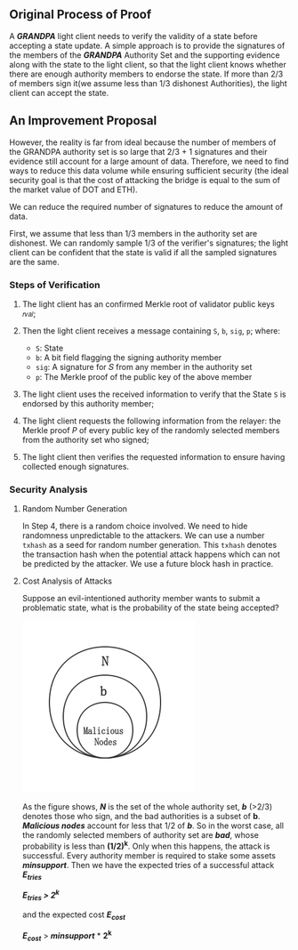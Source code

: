 ## Original Process of Proof

A ***GRANDPA*** light client needs to verify the validity of a state before accepting a state update. A simple approach is to provide the signatures of the members of the ***GRANDPA*** Authority Set and the supporting evidence along with the state to the light client, so that the light client knows whether there are enough authority members to endorse the state. If more than 2/3 of members sign it(we assume less than 1/3 dishonest Authorities), the light client can accept the state.

## An Improvement Proposal

However, the reality is far from ideal because the number of members of the GRANDPA authority set is so large that 2/3 + 1 signatures and their evidence still account for a large amount of data. Therefore, we need to find ways to reduce this data volume while ensuring sufficient security (the ideal security goal is that the cost of attacking the bridge is equal to the sum of the market value of DOT and ETH).

We can reduce the required number of signatures to reduce the amount of data.

First, we assume that less than 1/3 members in the authority set are dishonest. We can randomly sample 1/3 of the verifier's signatures; the light client can be confident that the state is valid if all the sampled signatures are the same.

### Steps of Verification

1. The light client has an confirmed Merkle root of validator public keys `𝑟𝑣𝑎𝑙`;
2. Then the light client receives a message containing  `S`, `b`, `sig`, `p`;
where:
   *  `S`: State
   *  `b`: A bit field flagging the signing authority member
   * `sig`: A signature for 𝑆 from any member in the authority set
   * `p`: The Merkle proof of the public key of the above member


1. The light client uses the received information to verify that the State  `S`  is endorsed by this authority member;
2. The light client requests the following information from the relayer: the Merkle proof *P* of every public key of the randomly selected members from the authority set who signed;
3. The light client then verifies the requested information to ensure having collected enough signatures.

### Security Analysis

1. Random Number Generation

    In Step 4, there is a random choice involved. We need to hide randomness unpredictable to the attackers. We can use a number `txhash` as a seed for random number generation. This  `txhash` denotes the transaction hash when the potential attack happens which can not be predicted by the attacker. We use a future block hash in practice.

2. Cost Analysis of Attacks

    Suppose an evil-intentioned authority member wants to submit a problematic state, what is the probability of the state being accepted?

    ![BEEFY Security Model](assets/BEEFY_Security_Model.png)

    As the figure shows, **_N_** is the set of the whole authority set, **_b_** (>2/3) denotes those who sign, and the bad authorities is a subset of **b**. **_Malicious nodes_** account for less that 1/2 of **_b_**. So in the worst case, all the randomly selected members of authority set are **_bad_**, whose probability is less than __(1/2)<sup>k</sup>__. Only when this happens, the attack is successful. Every authority member is required to stake some assets **_minsupport_**. Then we have the expected tries of a successful attack **_E<sub>tries</sub>_**

    **_E<sub>tries</sub> > 2<sup>k</sup>_**

    and the expected cost **_E<sub>cost</sub>_**

    **_E<sub>cost</sub>_**   > **_minsupport_** * **2<sup>k</sup>**

